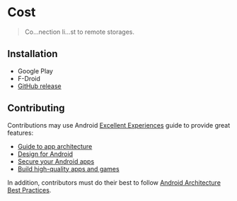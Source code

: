 # Cost

> Co...nection li...st to remote storages.

## Installation

- Google Play
- F-Droid
- [GitHub release](https://github.com/Chiogros/Cost/releases)

## Contributing

Contributions may use
Android [Excellent Experiences](https://developer.android.com/quality/excellent) guide to provide
great features:

- [Guide to app architecture](https://developer.android.com/topic/architecture)
- [Design for Android](https://developer.android.com/design/ui)
- [Secure your Android apps](https://developer.android.com/security)
- [Build high-quality apps and games](https://developer.android.com/quality)

In addition, contributors must do their best to
follow [Android Architecture Best Practices](https://developer.android.com/topic/architecture/recommendations).
